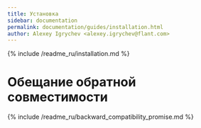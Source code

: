 ```yaml
---
title: Установка
sidebar: documentation
permalink: documentation/guides/installation.html
author: Alexey Igrychev <alexey.igrychev@flant.com>
---
```


{% include /readme_ru/installation.md %}

# Обещание обратной совместимости

{% include /readme_ru/backward_compatibility_promise.md %}
